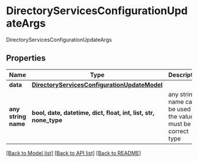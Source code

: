 # DirectoryServicesConfigurationUpdateArgs

DirectoryServicesConfigurationUpdateArgs

## Properties
Name | Type | Description | Notes
------------ | ------------- | ------------- | -------------
**data** | [**DirectoryServicesConfigurationUpdateModel**](DirectoryServicesConfigurationUpdateModel.md) |  | [optional] 
**any string name** | **bool, date, datetime, dict, float, int, list, str, none_type** | any string name can be used but the value must be the correct type | [optional]

[[Back to Model list]](../README.md#documentation-for-models) [[Back to API list]](../README.md#documentation-for-api-endpoints) [[Back to README]](../README.md)


